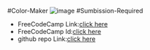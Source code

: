 #Color-Maker
![image](https://github.com/namishagurunani/ColorMarker/assets/126158413/badc1dc0-8b9f-45fc-b978-5a74e22227cd)
#Sumbission-Required
- FreeCodeCamp Link:[click here](https://www.freecodecamp.org/learn/2022/responsive-web-design/learn-css-colors-by-building-a-set-of-colored-markers/step-94)
- FreeCodeCamp Id:[click here](https://www.freecodecamp.org/namisha_gurunani)
- github repo Link:[click here](https://github.com/namishagurunani/ColorMarker)
